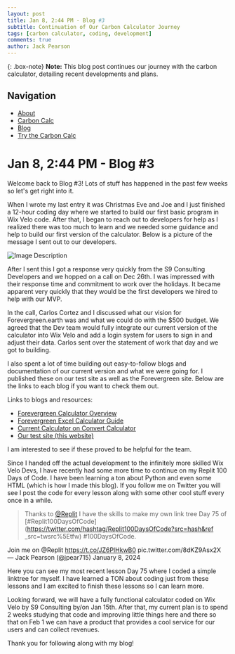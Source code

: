 ```yaml
---
layout: post
title: Jan 8, 2:44 PM - Blog #3
subtitle: Continuation of Our Carbon Calculator Journey
tags: [carbon calculator, coding, development]
comments: true
author: Jack Pearson
---
```


{: .box-note}
**Note:** This blog post continues our journey with the carbon calculator, detailing recent developments and plans.

## Navigation

- [About](#about)
- [Carbon Calc](#faq)
- [Blog](#blog)
- [Try the Carbon Calc](#)

# Jan 8, 2:44 PM - Blog #3

Welcome back to Blog #3! Lots of stuff has happened in the past few weeks so let's get right into it.

When I wrote my last entry it was Christmas Eve and Joe and I just finished a 12-hour coding day where we started to build our first basic program in Wix Velo code. After that, I began to reach out to developers for help as I realized there was too much to learn and we needed some guidance and help to build our first version of the calculator. Below is a picture of the message I sent out to our developers.

![Image Description](https://github.com/jackforevergreen/jackforevergreen.github.io/assets/151107754/8ea40cc4-4cad-4925-a6bc-7b66e356c595)

After I sent this I got a response very quickly from the S9 Consulting Developers and we hopped on a call on Dec 26th. I was impressed with their response time and commitment to work over the holidays. It became apparent very quickly that they would be the first developers we hired to help with our MVP.

In the call, Carlos Cortez and I discussed what our vision for Forevergreen.earth was and what we could do with the $500 budget. We agreed that the Dev team would fully integrate our current version of the calculator into Wix Velo and add a login system for users to sign in and adjust their data. Carlos sent over the statement of work that day and we got to building.

I also spent a lot of time building out easy-to-follow blogs and documentation of our current version and what we were going for. I published these on our test site as well as the Forevergreen site. Below are the links to each blog if you want to check them out.

Links to blogs and resources:
- [Forevergreen Calculator Overview](https://www.forevergreen.earth/post/forevergreen-calculator-overview)
- [Forevergreen Excel Calculator Guide](https://jpearson906.wixsite.com/carbon-calc/post/forevergreen-excel-calculator-guide)
- [Current Calculator on Convert Calculator](https://jpearson906.wixsite.com/carbon-calc/post/current-calculator-on-convert-calculator)
- [Our test site (this website)](https://jpearson906.wixsite.com/carbon-calc/post/our-test-site-this-website)

I am interested to see if these proved to be helpful for the team.

Since I handed off the actual development to the infinitely more skilled Wix Velo Devs, I have recently had some more time to continue on my Replit 100 Days of Code. I have been learning a ton about Python and even some HTML (which is how I made this blog). If you follow me on Twitter you will see I post the code for every lesson along with some other cool stuff every once in a while.

> Thanks to [@Replit](https://twitter.com/Replit) I have the skills to make my own link tree Day 75 of [#Replit100DaysOfCode](https://twitter.com/hashtag/Replit100DaysOfCode?src=hash&ref
_src=twsrc%5Etfw) #100DaysOfCode.

Join me on @Replit https://t.co/JZ6PlHkwB0 pic.twitter.com/8dKZ9Asx2X
— Jack Pearson (@jpear715) January 8, 2024

Here you can see my most recent lesson Day 75 where I coded a simple linktree for myself. I have learned a TON about coding just from these lessons and I am excited to finish these lessons so I can learn more.

Looking forward, we will have a fully functional calculator coded on Wix Velo by S9 Consulting by/on Jan 15th. After that, my current plan is to spend 2 weeks studying that code and improving little things here and there so that on Feb 1 we can have a product that provides a cool service for our users and can collect revenues.

Thank you for following along with my blog!
